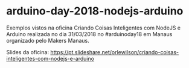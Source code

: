 # arduino-day-2018-nodejs-arduino

Exemplos vistos na oficina Criando Coisas Inteligentes com NodeJS e Arduino realizada no dia 31/03/2018 no #arduinoday18 em Manaus organizado pelo Makers Manaus.

Slides da oficina: https://pt.slideshare.net/orlewilson/criando-coisas-inteligentes-com-nodejs-e-arduino
